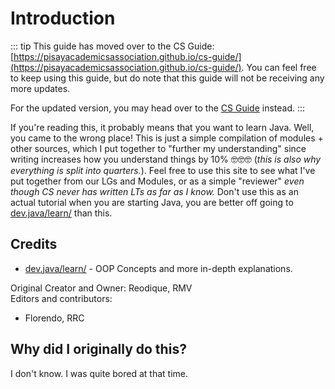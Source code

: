 # Introduction

::: tip
This guide has moved over to the CS Guide: [https://pisayacademicsassociation.github.io/cs-guide/](https://pisayacademicsassociation.github.io/cs-guide/). You can feel free to keep using this guide, but do note that this guide will not be receiving any more updates.

For the updated version, you may head over to the [CS Guide](https://pisayacademicsassociation.github.io/cs-guide/) instead.
:::

If you're reading this, it probably means that you want to learn Java. Well, you came to the wrong place! This is just a simple compilation of modules + other sources, which I put together to "further my understanding" since writing increases how you understand things by 10% 🤓🤓🤓 (*this is also why everything is split into quarters.*). Feel free to use this site to see what I've put together from our LGs and Modules, or as a simple "reviewer" *even though CS never has written LTs as far as I know.* Don't use this as an actual tutorial when you are starting Java, you are better off going to [dev.java/learn/](https://dev.java/learn/) than this.

## Credits
- [dev.java/learn/](https://dev.java/learn/) - OOP Concepts and more in-depth explanations.

Original Creator and Owner: Reodique, RMV  
Editors and contributors:
- Florendo, RRC

## Why did I originally do this?

I don't know. I was quite bored at that time.
